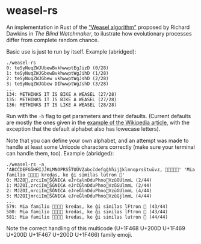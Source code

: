 # weasel-rs

An implementation in Rust of the ["Weasel algorithm"](https://en.wikipedia.org/wiki/Weasel_program)
proposed by Richard Dawkins in _The Blind Watchmaker_, to ilustrate how evolutionary processes
differ from complete random chance.

Basic use is just to run by itself. Example (abridged):

```
./weasel-rs
0: teSyNuqZWJUbewBvkhwwptEgJizD (0/28)
1: teSyNuqZWJGbewBvkhwwptWgJihD (1/28)
2: teSyNuqZWJGbew vkhwwptWgJshD (2/28)
3: teSyNuqZWJGbew DIhwwptWgJshD (3/28)
...
134: METHINKS IT IS BIKE A WEASEL (27/28)
135: METHINKS IT IS BIKE A WEASEL (27/28)
136: METHINKS IT IS LIKE A WEASEL (28/28)
```

Run with the `-h` flag to get parameters and their defaults. (Current defaults
are mostly the ones given in the [example of the Wikipedia article](https://en.wikipedia.org/wiki/Weasel_program#Example_algorithm),
with the exception that the default alphabet also has lowecase letters).

Note that you can define your own alphabet, and an attempt was made to handle
at least some Unicode characters correctly (make sure your terminal can handle them, too).
Example (abridged):

```
./weasel-rs -a 'ABCĈDEFGĜHĤIJĴKLMNOPRSŜTUŬVZabcĉdefgĝhĥijĵklmnoprsŝtuŭvz, 👩‍👩‍👧‍👦🦦' 'Mia familio 👩‍👩‍👧‍👦 kredas, ke ĝi similas lutron 🦦'
0: MJZO🦦,zrciIm🦦ŜĜNICA eJrĉalnDduPhno🦦VzŭOUlmmL (2/44)
1: MJZOI,zrciIm🦦ŜĜNICA eJrĉĜlnDduPhno🦦VzŭGUlmmL (2/44)
2: MJZOI,mrciIm🦦ŜĜNICA eJreĜlnDduPhno🦦VzŭGUlmmL (4/44)
3: MJZOIĵmrciIm🦦ŜĜNICA eJreĜlnDduPhno🦦VzŭGjlmmL (4/44)
...
579: Mia familio 👩‍👩‍👧‍👦 kredas, ke ĝi similas lFtron 🦦 (43/44)
580: Mia familio 👩‍👩‍👧‍👦 kredas, ke ĝi similas lFtron 🦦 (43/44)
581: Mia familio 👩‍👩‍👧‍👦 kredas, ke ĝi similas lutron 🦦 (44/44)
```

Note the correct handling of this multicode (U+1F468 U+200D U+1F469 U+200D U+1F467 U+200D U+1F466)
family emoji.